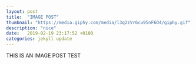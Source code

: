 ```yaml
---
layout: post
title:  "IMAGE POST"
thumbnail: "https://media.giphy.com/media/l3q2zVr6cu95nF6O4/giphy.gif"
description: "nice"
date:   2019-02-19 23:17:52 +0100
categories: jekyll update
---
```


THIS IS AN IMAGE POST TEST